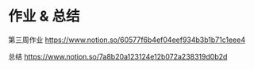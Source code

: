 # 作业 & 总结

第三周作业  https://www.notion.so/60577f6b4ef04eef934b3b1b71c1eee4 

总结  https://www.notion.so/7a8b20a123124e12b072a238319d0b2d